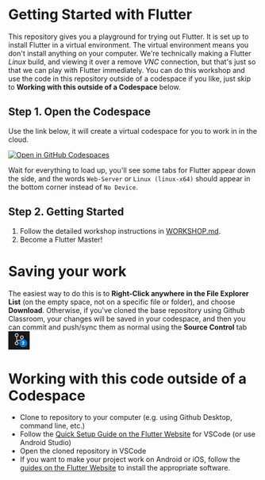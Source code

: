 # Getting Started with Flutter
This repository gives you a playground for trying out Flutter. It is set up to install Flutter in a virtual environment.
The virtual environment means you don't install anything on your computer. We're technically making a Flutter *Linux* build, and viewing it over a remove *VNC* connection, but that's just so that we can play with Flutter immediately.
You can do this workshop and use the code in this repository outside of a codespace if you like, just skip to **Working with this outside of a Codespace** below.

## Step 1. Open the Codespace
Use the link below, it will create a virtual codespace for you to work in in the cloud.

[![Open in GitHub Codespaces](https://github.com/codespaces/badge.svg)](https://codespaces.new/UTAS-ICT-Lindsay/ict-flutter-workshop-intro-to-flutter-intro_to_flutter?template=false)

Wait for everything to load up, you'll see some tabs for Flutter appear down the side, and the words `Web-Server` or `Linux (linux-x64)` should appear in the bottom corner instead of `No Device`.

## Step 2. Getting Started
1. Follow the detailed workshop instructions in [WORKSHOP.md](WORKSHOP.md).
2. Become a Flutter Master!

# Saving your work
The easiest way to do this is to **Right-Click anywhere in the File Explorer List** (on the empty space, not on a specific file or folder), and choose **Download**.
Otherwise, if you've cloned the base repository using Github Classroom, your changes will be saved in your codespace, and then you can commit and push/sync them as normal using the **Source Control** tab ![Soucre Control](.workshop_images/source_control.png)

# Working with this code outside of a Codespace
- Clone to repository to your computer (e.g. using Github Desktop, command line, etc.)
- Follow the [Quick Setup Guide on the Flutter Website](https://docs.flutter.dev/get-started/quick) for VSCode (or use Android Studio)
- Open the cloned repository in VSCode
- If you want to make your project work on Android or iOS, follow the [guides on the Flutter Website](https://docs.flutter.dev/get-started/install) to install the appropriate software.
